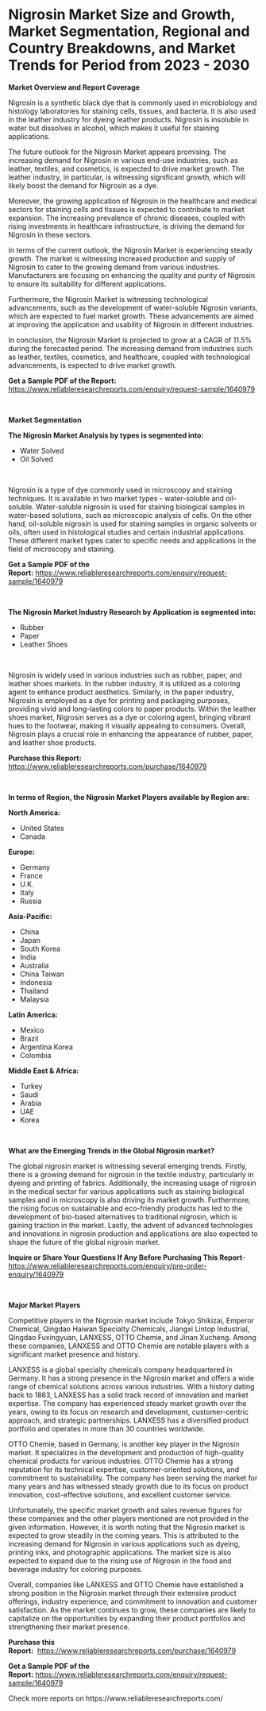 <p><h1>Nigrosin Market Size and Growth, Market Segmentation, Regional and Country Breakdowns, and Market Trends for Period from 2023 -  2030</h1></p><p><strong>Market Overview and Report Coverage</strong></p>
<p><p>Nigrosin is a synthetic black dye that is commonly used in microbiology and histology laboratories for staining cells, tissues, and bacteria. It is also used in the leather industry for dyeing leather products. Nigrosin is insoluble in water but dissolves in alcohol, which makes it useful for staining applications.</p><p>The future outlook for the Nigrosin Market appears promising. The increasing demand for Nigrosin in various end-use industries, such as leather, textiles, and cosmetics, is expected to drive market growth. The leather industry, in particular, is witnessing significant growth, which will likely boost the demand for Nigrosin as a dye.</p><p>Moreover, the growing application of Nigrosin in the healthcare and medical sectors for staining cells and tissues is expected to contribute to market expansion. The increasing prevalence of chronic diseases, coupled with rising investments in healthcare infrastructure, is driving the demand for Nigrosin in these sectors.</p><p>In terms of the current outlook, the Nigrosin Market is experiencing steady growth. The market is witnessing increased production and supply of Nigrosin to cater to the growing demand from various industries. Manufacturers are focusing on enhancing the quality and purity of Nigrosin to ensure its suitability for different applications.</p><p>Furthermore, the Nigrosin Market is witnessing technological advancements, such as the development of water-soluble Nigrosin variants, which are expected to fuel market growth. These advancements are aimed at improving the application and usability of Nigrosin in different industries.</p><p>In conclusion, the Nigrosin Market is projected to grow at a CAGR of 11.5% during the forecasted period. The increasing demand from industries such as leather, textiles, cosmetics, and healthcare, coupled with technological advancements, is expected to drive market growth.</p></p>
<p><strong>Get a Sample PDF of the Report:</strong> <a href="https://www.reliableresearchreports.com/enquiry/request-sample/1640979">https://www.reliableresearchreports.com/enquiry/request-sample/1640979</a></p>
<p>&nbsp;</p>
<p><strong>Market Segmentation</strong></p>
<p><strong>The Nigrosin Market Analysis by types is segmented into:</strong></p>
<p><ul><li>Water Solved</li><li>Oil Solved</li></ul></p>
<p>&nbsp;</p>
<p><p>Nigrosin is a type of dye commonly used in microscopy and staining techniques. It is available in two market types - water-soluble and oil-soluble. Water-soluble nigrosin is used for staining biological samples in water-based solutions, such as microscopic analysis of cells. On the other hand, oil-soluble nigrosin is used for staining samples in organic solvents or oils, often used in histological studies and certain industrial applications. These different market types cater to specific needs and applications in the field of microscopy and staining.</p></p>
<p><strong>Get a Sample PDF of the Report:</strong>&nbsp;<a href="https://www.reliableresearchreports.com/enquiry/request-sample/1640979">https://www.reliableresearchreports.com/enquiry/request-sample/1640979</a></p>
<p>&nbsp;</p>
<p><strong>The Nigrosin Market Industry Research by Application is segmented into:</strong></p>
<p><ul><li>Rubber</li><li>Paper</li><li>Leather Shoes</li></ul></p>
<p>&nbsp;</p>
<p><p>Nigrosin is widely used in various industries such as rubber, paper, and leather shoes markets. In the rubber industry, it is utilized as a coloring agent to enhance product aesthetics. Similarly, in the paper industry, Nigrosin is employed as a dye for printing and packaging purposes, providing vivid and long-lasting colors to paper products. Within the leather shoes market, Nigrosin serves as a dye or coloring agent, bringing vibrant hues to the footwear, making it visually appealing to consumers. Overall, Nigrosin plays a crucial role in enhancing the appearance of rubber, paper, and leather shoe products.</p></p>
<p><strong>Purchase this Report:</strong>&nbsp; <a href="https://www.reliableresearchreports.com/purchase/1640979">https://www.reliableresearchreports.com/purchase/1640979</a></p>
<p>&nbsp;</p>
<p><strong>In terms of Region, the Nigrosin Market Players available by Region are:</strong></p>
<p>
    <p> <strong> North America: </strong>
        <ul>
            <li>United States</li>
            <li>Canada</li>
        </ul>
        </p> 
    <p> <strong> Europe: </strong>
        <ul>
            <li>Germany</li>
            <li>France</li>
            <li>U.K.</li>
            <li>Italy</li>
            <li>Russia</li>
        </ul>
        </p> 
    <p> <strong> Asia-Pacific: </strong>
        <ul>
            <li>China</li>
            <li>Japan</li>
            <li>South Korea</li>
            <li>India</li>
            <li>Australia</li>
            <li>China Taiwan</li>
            <li>Indonesia</li>
            <li>Thailand</li>
            <li>Malaysia</li>
        </ul>
        </p> 
    <p> <strong> Latin America: </strong>
        <ul>
            <li>Mexico</li>
            <li>Brazil</li>
            <li>Argentina Korea</li>
            <li>Colombia</li>
        </ul>
        </p> 
    <p> <strong> Middle East & Africa: </strong>
        <ul>
            <li>Turkey</li>
            <li>Saudi</li>
            <li>Arabia</li>
            <li>UAE</li>
            <li>Korea</li>
        </ul>
    </p>
    </p>
<p>&nbsp;</p>
<p><strong>What are the Emerging Trends in the Global Nigrosin market?</strong></p>
<p><p>The global nigrosin market is witnessing several emerging trends. Firstly, there is a growing demand for nigrosin in the textile industry, particularly in dyeing and printing of fabrics. Additionally, the increasing usage of nigrosin in the medical sector for various applications such as staining biological samples and in microscopy is also driving its market growth. Furthermore, the rising focus on sustainable and eco-friendly products has led to the development of bio-based alternatives to traditional nigrosin, which is gaining traction in the market. Lastly, the advent of advanced technologies and innovations in nigrosin production and applications are also expected to shape the future of the global nigrosin market.</p></p>
<p><strong>Inquire or Share Your Questions If Any Before Purchasing This Report</strong>- <a href="https://www.reliableresearchreports.com/enquiry/pre-order-enquiry/1640979">https://www.reliableresearchreports.com/enquiry/pre-order-enquiry/1640979</a></p>
<p>&nbsp;</p>
<p><strong>Major Market Players</strong></p>
<p><p>Competitive players in the Nigrosin market include Tokyo Shikizai, Emperor Chemical, Qingdao Haiwan Specialty Chemicals, Jiangxi Lintop Industrial, Qingdao Fuxingyuan, LANXESS, OTTO Chemie, and Jinan Xucheng. Among these companies, LANXESS and OTTO Chemie are notable players with a significant market presence and history.</p><p>LANXESS is a global specialty chemicals company headquartered in Germany. It has a strong presence in the Nigrosin market and offers a wide range of chemical solutions across various industries. With a history dating back to 1863, LANXESS has a solid track record of innovation and market expertise. The company has experienced steady market growth over the years, owing to its focus on research and development, customer-centric approach, and strategic partnerships. LANXESS has a diversified product portfolio and operates in more than 30 countries worldwide.</p><p>OTTO Chemie, based in Germany, is another key player in the Nigrosin market. It specializes in the development and production of high-quality chemical products for various industries. OTTO Chemie has a strong reputation for its technical expertise, customer-oriented solutions, and commitment to sustainability. The company has been serving the market for many years and has witnessed steady growth due to its focus on product innovation, cost-effective solutions, and excellent customer service.</p><p>Unfortunately, the specific market growth and sales revenue figures for these companies and the other players mentioned are not provided in the given information. However, it is worth noting that the Nigrosin market is expected to grow steadily in the coming years. This is attributed to the increasing demand for Nigrosin in various applications such as dyeing, printing inks, and photographic applications. The market size is also expected to expand due to the rising use of Nigrosin in the food and beverage industry for coloring purposes.</p><p>Overall, companies like LANXESS and OTTO Chemie have established a strong position in the Nigrosin market through their extensive product offerings, industry experience, and commitment to innovation and customer satisfaction. As the market continues to grow, these companies are likely to capitalize on the opportunities by expanding their product portfolios and strengthening their market presence.</p></p>
<p><strong>Purchase this Report:</strong>&nbsp;&nbsp;<a href="https://www.reliableresearchreports.com/purchase/1640979">https://www.reliableresearchreports.com/purchase/1640979</a></p>
<p></p>
<p><strong>Get a Sample PDF of the Report:</strong>&nbsp;<a href="https://www.reliableresearchreports.com/enquiry/request-sample/1640979">https://www.reliableresearchreports.com/enquiry/request-sample/1640979</a></p>
<p>Check more reports on https://www.reliableresearchreports.com/</p>